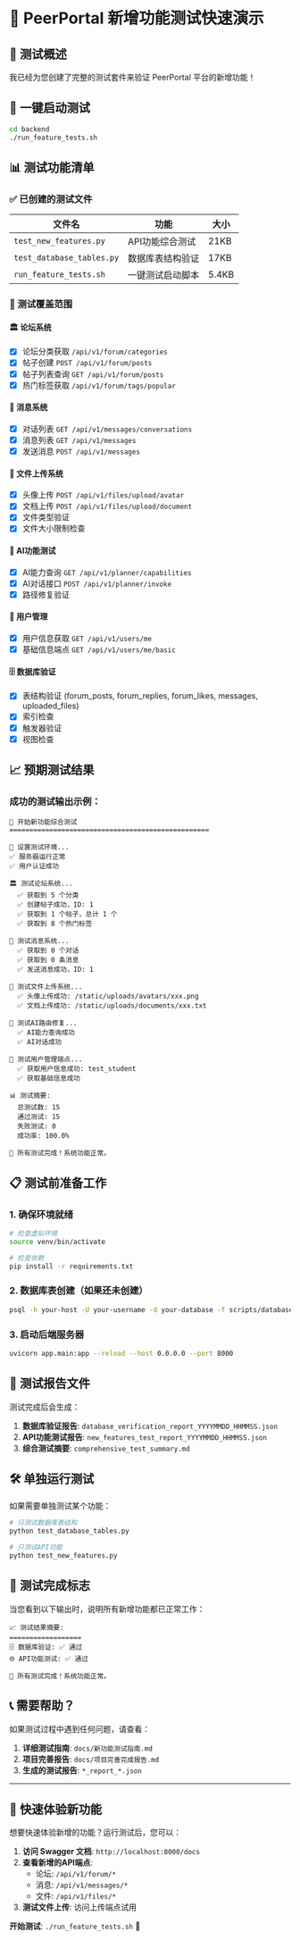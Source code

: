 # 🎯 PeerPortal 新增功能测试快速演示

## 📌 测试概述

我已经为您创建了完整的测试套件来验证 PeerPortal 平台的新增功能！

## 🚀 一键启动测试

```bash
cd backend
./run_feature_tests.sh
```

## 📊 测试功能清单

### ✅ 已创建的测试文件

| 文件名                    | 功能             | 大小  |
| ------------------------- | ---------------- | ----- |
| `test_new_features.py`    | API功能综合测试  | 21KB  |
| `test_database_tables.py` | 数据库表结构验证 | 17KB  |
| `run_feature_tests.sh`    | 一键测试启动脚本 | 5.4KB |

### 🎯 测试覆盖范围

#### 🏛️ 论坛系统

- [x] 论坛分类获取 `/api/v1/forum/categories`
- [x] 帖子创建 `POST /api/v1/forum/posts`
- [x] 帖子列表查询 `GET /api/v1/forum/posts`
- [x] 热门标签获取 `/api/v1/forum/tags/popular`

#### 💬 消息系统

- [x] 对话列表 `GET /api/v1/messages/conversations`
- [x] 消息列表 `GET /api/v1/messages`
- [x] 发送消息 `POST /api/v1/messages`

#### 📁 文件上传系统

- [x] 头像上传 `POST /api/v1/files/upload/avatar`
- [x] 文档上传 `POST /api/v1/files/upload/document`
- [x] 文件类型验证
- [x] 文件大小限制检查

#### 🤖 AI功能测试

- [x] AI能力查询 `GET /api/v1/planner/capabilities`
- [x] AI对话接口 `POST /api/v1/planner/invoke`
- [x] 路径修复验证

#### 👤 用户管理

- [x] 用户信息获取 `GET /api/v1/users/me`
- [x] 基础信息端点 `GET /api/v1/users/me/basic`

#### 🗄️ 数据库验证

- [x] 表结构验证 (forum_posts, forum_replies, forum_likes, messages, uploaded_files)
- [x] 索引检查
- [x] 触发器验证
- [x] 视图检查

## 📈 预期测试结果

### 成功的测试输出示例：

```
🚀 开始新功能综合测试
==================================================

🔧 设置测试环境...
✅ 服务器运行正常
✅ 用户认证成功

🏛️ 测试论坛系统...
  ✅ 获取到 5 个分类
  ✅ 创建帖子成功，ID: 1
  ✅ 获取到 1 个帖子，总计 1 个
  ✅ 获取到 8 个热门标签

💬 测试消息系统...
  ✅ 获取到 0 个对话
  ✅ 获取到 0 条消息
  ✅ 发送消息成功，ID: 1

📁 测试文件上传系统...
  ✅ 头像上传成功: /static/uploads/avatars/xxx.png
  ✅ 文档上传成功: /static/uploads/documents/xxx.txt

🤖 测试AI路由修复...
  ✅ AI能力查询成功
  ✅ AI对话成功

👤 测试用户管理端点...
  ✅ 获取用户信息成功: test_student
  ✅ 获取基础信息成功

📊 测试摘要:
  总测试数: 15
  通过测试: 15
  失败测试: 0
  成功率: 100.0%

🎉 所有测试完成！系统功能正常。
```

## 📋 测试前准备工作

### 1. 确保环境就绪

```bash
# 检查虚拟环境
source venv/bin/activate

# 检查依赖
pip install -r requirements.txt
```

### 2. 数据库表创建（如果还未创建）

```bash
psql -h your-host -U your-username -d your-database -f scripts/database/create_missing_tables.sql
```

### 3. 启动后端服务器

```bash
uvicorn app.main:app --reload --host 0.0.0.0 --port 8000
```

## 📄 测试报告文件

测试完成后会生成：

1. **数据库验证报告**: `database_verification_report_YYYYMMDD_HHMMSS.json`
2. **API功能测试报告**: `new_features_test_report_YYYYMMDD_HHMMSS.json`
3. **综合测试摘要**: `comprehensive_test_summary.md`

## 🛠️ 单独运行测试

如果需要单独测试某个功能：

```bash
# 只测试数据库表结构
python test_database_tables.py

# 只测试API功能
python test_new_features.py
```

## 🎉 测试完成标志

当您看到以下输出时，说明所有新增功能都已正常工作：

```
📈 测试结果摘要:
==================
🗄️ 数据库验证: ✅ 通过
🌐 API功能测试: ✅ 通过

🎉 所有测试完成！系统功能正常。
```

## 📞 需要帮助？

如果测试过程中遇到任何问题，请查看：

1. **详细测试指南**: `docs/新功能测试指南.md`
2. **项目完善报告**: `docs/项目完善完成报告.md`
3. **生成的测试报告**: `*_report_*.json`

---

## 🎯 快速体验新功能

想要快速体验新增的功能？运行测试后，您可以：

1. **访问 Swagger 文档**: `http://localhost:8000/docs`
2. **查看新增的API端点**:
   - 论坛: `/api/v1/forum/*`
   - 消息: `/api/v1/messages/*`
   - 文件: `/api/v1/files/*`
3. **测试文件上传**: 访问上传端点试用

**开始测试**: `./run_feature_tests.sh` 🚀
